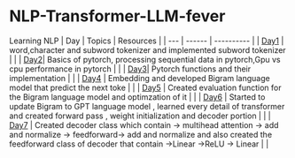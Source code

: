 # NLP-Transformer-LLM-fever
Learning NLP
| Day | Topics | Resources |
| --- | ------ | ---------- |
| [Day1](https://github.com/Utshav-paudel/NLP-Transformer-LLM-fever/tree/d04a964a68eac124141649a6ee17b5b366c798bd/LLM_from_scratch/day1) | word,character and subword tokenizer and implemented subword tokenizer |           | 
| [Day2](https://github.com/Utshav-paudel/NLP-Transformer-LLM-fever/tree/d256cc1d35f0e34d5aa1aab6cd51f116dd8287b9/LLM_from_scratch/day2)| Basics of pytorch, processing sequential data in pytorch,Gpu vs cpu performance in pytorch |  |
| [Day3](https://github.com/Utshav-paudel/NLP-Transformer-LLM-fever/tree/d18231ef652e7b22e43ce7f1b3cd869a447da832/LLM_from_scratch/day3)| Pytorch functions and their implementation |  |
| [Day4](https://github.com/Utshav-paudel/NLP-Transformer-LLM-fever/tree/7cd0867079b87b7f3d8aeddb9bd08f6b2d68a5f5/LLM_from_scratch/day4) | Embedding and developed Bigram language model that predict the next toke | |
| [Day5]() | Created evaluation function for the Bigram language model and optimzation of it | |
| [Day6]() | Started to update Bigram to GPT language model , learned every detail of transformer and created forward pass , weight initialization and decoder portion  | |
| [Day7]() | Created decoder class which contain -> multihead attention -> add and normalize -> feedforward-> add and normalize and also created the feedforward class of decoder that contain  ->Linear ->ReLU -> Linear | |
